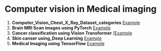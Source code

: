 # Computer vision in Medical imaging

1. **Computer_Vision_Chest_X_Ray_Dataset_categories** [Example](https://github.com/pythonuzgit/Computer-vision-in-Medical-imaging/blob/main/Computer-vision-in-Medical-imaging%20/Computer_Vision_Chest_X_Ray_Dataset_categories.ipynb)
1. **Brain MRI Scan images using PyTorch** [Example](https://github.com/pythonuzgit/Computer-vision-in-Medical-imaging/blob/main/Computer-vision-in-Medical-imaging%20/Brain_MRI_Scan_images_using_PyTorch.ipynb)
1. **Cancer classification using Vision Transformer** [[Example](https://github.com/pythonuzgit/Computer-vision-in-Medical-imaging/blob/main/Computer-vision-in-Medical-imaging%20/Cancer_classification_using_Vision_Transformer.ipynb)
2. **Skin canser using_Deep Learning** [Example](https://github.com/pythonuzgit/Computer-vision-in-Medical-imaging/blob/main/Computer-vision-in-Medical-imaging%20/Skin_canser_using_Deep_Learning.ipynb)
3. **Medical Imaging using TensorFlow** [Example](https://github.com/pythonuzgit/Computer-vision-in-Medical-imaging/blob/main/Computer-vision-in-Medical-imaging%20/Medical_Imaging_using_TensorFlow.ipynb)
